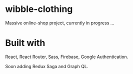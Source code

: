wibble-clothing
=========================================

Massive online-shop project, currently in progress ...

Built with
=========================================

React, React Router, Sass, Firebase, Google Authentication.

Soon adding Redux Saga and Graph QL.

